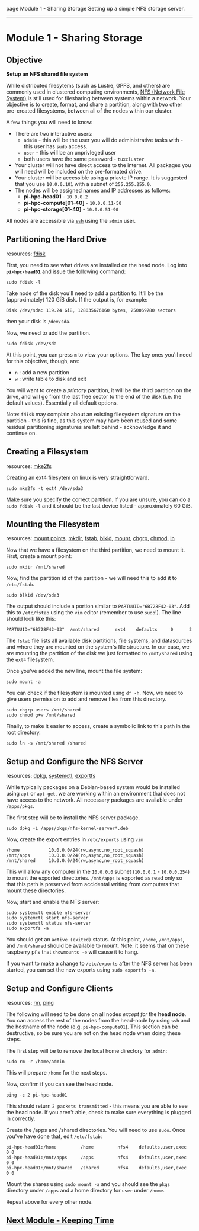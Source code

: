 page
Module 1 - Sharing Storage
Setting up a simple NFS storage server.

---

# Module 1 - Sharing Storage

## Objective

**Setup an NFS shared file system**

While distributed filesytems (such as Lustre, GPFS, and others) are commonly used in clustered computing environments, [NFS (Network File System)](https://en.wikipedia.org/wiki/Network_File_System) is still used for filesharing between systems within a network. Your objective is to create, format, and share a partition, along with two other pre-created filesystems, between all of the nodes within our cluster.

A few things you will need to know:

- There are two interactive users:
  - `admin` - this will be the user you will do administrative tasks with - this user has `sudo` access.
  - `user` - this will be an unprivleged user
  - both users have the same password - `tuxcluster`
- Your cluster will not have direct access to the internet. All packages you will need will be included on the pre-formated drive.
- Your cluster will be accessible using a priavte IP range. It is suggested that you use `10.0.0.101` with a subnet of `255.255.255.0`.
- The nodes will be assigned names and IP addresses as follows:
  - **pi-hpc-head01** - `10.0.0.2`
  - **pi-hpc-compute[01-40]** - `10.0.0.11-50`
  - **pi-hpc-storage[01-40]** - `10.0.0.51-90`

All nodes are accessible via [`ssh`](https://linux.die.net/man/1/ssh) using the `admin` user.

## Partitioning the Hard Drive

<span class="small">resources:
[fdisk](https://linux.die.net/man/8/fdisk)
</span>

First, you need to see what drives are installed on the head node. Log into **`pi-hpc-head01`** and issue the following command:

```
sudo fdisk -l
```

Take node of the disk you'll need to add a partition to. It'll be the (approximately) 120 GiB disk. If the output is, for example:

```
Disk /dev/sda: 119.24 GiB, 128035676160 bytes, 250069780 sectors
```

then your disk is `/dev/sda`.

Now, we need to add the partition.

```
sudo fdisk /dev/sda
```

At this point, you can press `m` to view your options. The key ones you'll need for this objective, though, are:

- `n` : add a new partition
- `w` : write table to disk and exit

You will want to create a *primary* partition, it will be the third partition on the drive, and will go from the last free sector to the end of the disk (i.e. the default values). Essentially all default options.

Note: `fdisk` may complain about an existing filesystem signature on the partition - this is fine, as this system may have been reused and some residual partitioning signatures are left behind - acknowledge it and continue on.

## Creating a Filesystem

<span class="small">resources: 
[mke2fs](https://linux.die.net/man/8/mke2fs)
</span>

Creating an ext4 filesytem on linux is very straightforward.

```
sudo mke2fs -t ext4 /dev/sda3
```

Make sure you specify the correct partition. If you are unsure, you can do a `sudo fdisk -l` and it should be the last device listed - approximately 60 GiB.

## Mounting the Filesystem

<span class="small">resources:
[mount points](https://www.ibm.com/docs/en/aix/7.3?topic=mounting-mount-points),
[mkdir](https://linux.die.net/man/1/mkdir),
[fstab](https://linux.die.net/man/5/fstab),
[blkid](https://linux.die.net/man/8/blkid),
[mount](https://linux.die.net/man/8/mount),
[chgrp](https://linux.die.net/man/1/chgrp),
[chmod](https://linux.die.net/man/1/chmod),
[ln](https://linux.die.net/man/1/ln)
</span>

Now that we have a filesystem on the third partition, we need to mount it. First, create a mount point:

```
sudo mkdir /mnt/shared
```

Now, find the partition id of the partition - we will need this to add it to `/etc/fstab`.

```
sudo blkid /dev/sda3
```

The output should include a portion similar to `PARTUUID="6B728F42-03"`. Add this to `/etc/fstab` using the `vim` editor (remember to use `sudo`!). The line should look like this:

```
PARTUUID="6B728F42-03"  /mnt/shared      ext4    defaults     0      2
```

The `fstab` file lists all available disk partitions, file systems, and datasources and where they are mounted on the system's file structure. In our case, we are mounting the partition of the disk we just formatted to `/mnt/shared` using the `ext4` filesystem.

Once you've added the new line, mount the file system:

```
sudo mount -a
```

You can check if the filesystem is mounted usng `df -h`. Now, we need to give users permission to add and remove files from this directory.

```
sudo chgrp users /mnt/shared
sudo chmod g+w /mnt/shared
```

Finally, to make it easier to access, create a symbolic link to this path in the root directory.

```
sudo ln -s /mnt/shared /shared
```

## Setup and Configure the NFS Server

<span class="small">resources:
[dpkg](https://linux.die.net/man/1/dpkg),
[systemctl](https://www.man7.org/linux/man-pages/man1/systemctl.1.html),
[exportfs](https://linux.die.net/man/8/exportfs)
</span>

While typically packages on a Debian-based system would be installed using `apt` or `apt-get`, we are working within an environment that does not have access to the network. All necessary packages are available under `/apps/pkgs`.

The first step will be to install the NFS server package.

```
sudo dpkg -i /apps/pkgs/nfs-kernel-server*.deb
```

Now, create the export entries in `/etc/exports` using `vim`

```
/home           10.0.0.0/24(rw,async,no_root_squash)
/mnt/apps       10.0.0.0/24(ro,async,no_root_squash)
/mnt/shared     10.0.0.0/24(rw,async,no_root_squash)
```

This will allow any computer in the `10.0.0.0` subnet (`10.0.0.1` - `10.0.0.254`) to mount the exported directories. `/mnt/apps` is exported as read only so that this path is preserved from accidental writing from computers that mount these directories.

Now, start and enable the NFS server:

```
sudo systemctl enable nfs-server
sudo systemctl start nfs-server
sudo systemctl status nfs-server
sudo exportfs -a
```

You should get an `active (exited)` status. At this point, `/home`, `/mnt/apps`, and `/mnt/shared` should be available to mount. Note: it seems that on these raspberry pi's that `showmounts -e` will cause it to hang.

If you want to make a change to `/etc/exports` after the NFS server has been started, you can set the new exports using `sudo exportfs -a`.

## Setup and Configure Clients

<span class="small">resources:
[rm](https://linux.die.net/man/1/rm),
[ping](https://linux.die.net/man/8/ping)
</span>

The following will need to be done on all nodes *except for* the **head node**. You can access the rest of the nodes from the head-node by using `ssh` and the hostname of the node (e.g. `pi-hpc-compute01`). This section can be destructive, so be sure you are not on the head node when doing these steps.

The first step will be to remove the local home directory for `admin`:

```
sudo rm -r /home/admin
```

This will prepare `/home` for the next steps.

Now, confirm if you can see the head node.

```
ping -c 2 pi-hpc-head01
```

This should return `2 packets transmitted` - this means you are able to see the head node. If you aren't able, check to make sure everything is plugged in correctly.

Create the /apps and /shared directories. You will need to use `sudo`. Once you've have done that, edit `/etc/fstab`:

```
pi-hpc-head01:/home         /home         nfs4    defaults,user,exec          0 0
pi-hpc-head01:/mnt/apps     /apps         nfs4    defaults,user,exec          0 0
pi-hpc-head01:/mnt/shared   /shared       nfs4    defaults,user,exec          0 0
```

Mount the shares using `sudo mount -a` and you should see the `pkgs` directory under `/apps` and a home directory for `user` under `/home`.

Repeat above for every other node.

## [Next Module - Keeping Time](module-2)
